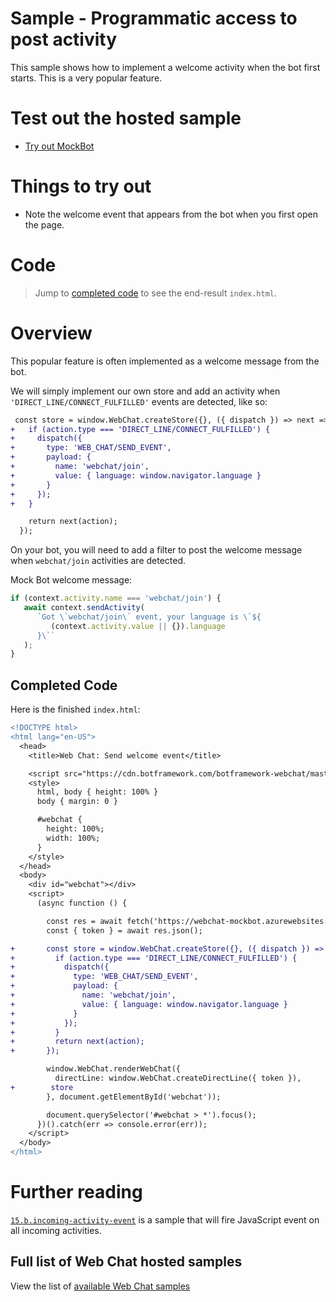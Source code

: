# Sample - Programmatic access to post activity

This sample shows how to implement a welcome activity when the bot first starts. This is a very popular feature.

# Test out the hosted sample

-  [Try out MockBot](https://microsoft.github.io/BotFramework-WebChat/15.d.backchannel-send-welcome-event)

# Things to try out

-  Note the welcome event that appears from the bot when you first open the page.

# Code

> Jump to [completed code](#completed-code) to see the end-result `index.html`.

# Overview

This popular feature is often implemented as a welcome message from the bot.

We will simply implement our own store and add an activity when `'DIRECT_LINE/CONNECT_FULFILLED'` events are detected, like so:

```diff
 const store = window.WebChat.createStore({}, ({ dispatch }) => next => action => {
+   if (action.type === 'DIRECT_LINE/CONNECT_FULFILLED') {
+     dispatch({
+       type: 'WEB_CHAT/SEND_EVENT',
+       payload: {
+         name: 'webchat/join',
+         value: { language: window.navigator.language }
+       }
+     });
+   }

    return next(action);
  });
```

On your bot, you will need to add a filter to post the welcome message when `webchat/join` activities are detected.

Mock Bot welcome message:

```js
if (context.activity.name === 'webchat/join') {
   await context.sendActivity(
      `Got \`webchat/join\` event, your language is \`${
         (context.activity.value || {}).language
      }\``
   );
}
```

## Completed Code

Here is the finished `index.html`:

```diff
<!DOCTYPE html>
<html lang="en-US">
  <head>
    <title>Web Chat: Send welcome event</title>

    <script src="https://cdn.botframework.com/botframework-webchat/master/webchat.js"></script>
    <style>
      html, body { height: 100% }
      body { margin: 0 }

      #webchat {
        height: 100%;
        width: 100%;
      }
    </style>
  </head>
  <body>
    <div id="webchat"></div>
    <script>
      (async function () {

        const res = await fetch('https://webchat-mockbot.azurewebsites.net/directline/token', { method: 'POST' });
        const { token } = await res.json();

+       const store = window.WebChat.createStore({}, ({ dispatch }) => next => action => {
+         if (action.type === 'DIRECT_LINE/CONNECT_FULFILLED') {
+           dispatch({
+             type: 'WEB_CHAT/SEND_EVENT',
+             payload: {
+               name: 'webchat/join',
+               value: { language: window.navigator.language }
+             }
+           });
+         }
+         return next(action);
+       });

        window.WebChat.renderWebChat({
          directLine: window.WebChat.createDirectLine({ token }),
+        store
        }, document.getElementById('webchat'));

        document.querySelector('#webchat > *').focus();
      })().catch(err => console.error(err));
    </script>
  </body>
</html>

```

# Further reading

[`15.b.incoming-activity-event`](https://github.com/Microsoft/BotFramework-WebChat/tree/master/samples/15.b.incoming-activity-event) is a sample that will fire JavaScript event on all incoming activities.

## Full list of Web Chat hosted samples

View the list of [available Web Chat samples](https://github.com/Microsoft/BotFramework-WebChat/tree/master/samples)
